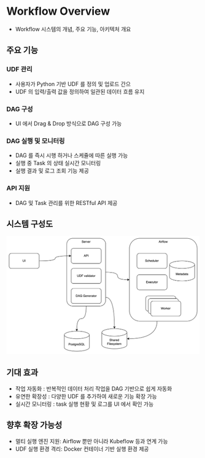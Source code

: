 # Workflow Overview

- Workflow 시스템의 개념, 주요 기능, 아키텍처 개요

## 주요 기능

### UDF 관리

- 사용자가 Python 기반 UDF 를 정의 및 업로드 간으
- UDF 의 입력/출력 값을 정의하여 일관된 데이터 흐름 유지

### DAG 구성

- UI 에서 Drag & Drop 방식으로 DAG 구성 가능

### DAG 실행 및 모니터링

- DAG 를 즉시 시행 하거나 스케쥴에 따른 실행 가능
- 실행 중 Task 의 상태 실시간 모니터링
- 실행 결과 및 로그 조회 기능 제공

### API 지원

- DAG 및 Task 관리를 위한 RESTful API 제공

## 시스템 구성도

![Architecture](./02.%20Design/imgs/architecture.png)

## 기대 효과

- 작업 자동화 : 반복적인 데이터 처리 작업을 DAG 기반으로 쉽게 자동화
- 유연한 확장성 : 다양한 UDF 를 추가하여 새로운 기능 확장 가능
- 실시간 모니터링 : task 실행 현황 및 로그를 UI 에서 확인 가능

## 향후 확장 가능성

- 멀티 실행 엔진 지원: Airflow 뿐만 아니라 Kubeflow 등과 연계 가능
- UDF 실행 환경 격리: Docker 컨테이너 기반 실행 환경 제공
